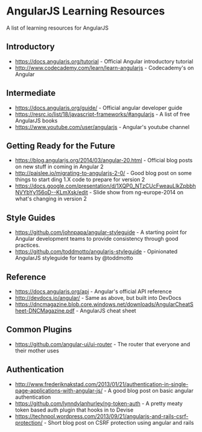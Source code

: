 AngularJS Learning Resources
=============================

A list of learning resources for AngularJS


Introductory
---------------
  * https://docs.angularjs.org/tutorial - Official Angular introductory tutorial
  * http://www.codecademy.com/learn/learn-angularjs - Codecademy's on Angular

Intermediate
---------------
  * https://docs.angularjs.org/guide/ - Official angular developer guide
  * https://resrc.io/list/18/javascript-frameworks/#angularjs - A list of free AngularJS books
  * https://www.youtube.com/user/angularjs - Angular's youtube channel

Getting Ready for the Future
---------------
  * https://blog.angularjs.org/2014/03/angular-20.html - Official blog posts on new stuff in coming in Angular 2
  * http://paislee.io/migrating-to-angularjs-2-0/ - Good blog post on some things to start ding 1.X code to prepare for version 2
  * https://docs.google.com/presentation/d/1XQP0_NTzCUcFweauLlkZpbbhNVYbYy156oD--KLmXsk/edit - Slide show from ng-europe-2014 on what's changing in version 2

Style Guides
---------------
  * https://github.com/johnpapa/angular-styleguide - A starting point for Angular development teams to provide consistency through good practices.
  * https://github.com/toddmotto/angularjs-styleguide - Opinionated AngularJS styleguide for teams by @toddmotto

Reference
---------------
  * https://docs.angularjs.org/api - Angular's official API reference
  * http://devdocs.io/angular/ - Same as above, but built into DevDocs
  * https://dncmagazine.blob.core.windows.net/downloads/AngularCheatSheet-DNCMagazine.pdf - AngularJS cheat sheet

Common Plugins
---------------
  * https://github.com/angular-ui/ui-router - The router that everyone and their mother uses

Authentication 
---------------
  * http://www.frederiknakstad.com/2013/01/21/authentication-in-single-page-applications-with-angular-js/ - A good blog post on basic angular authentication
  * https://github.com/lynndylanhurley/ng-token-auth - A pretty meaty token based auth plugin that hooks in to Devise
  * https://technpol.wordpress.com/2013/09/21/angularjs-and-rails-csrf-protection/ - Short blog post on CSRF protection using angular and rails
